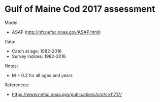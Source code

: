 # Gulf of Maine Cod 2017 assessment

Model:
* ASAP (http://nft.nefsc.noaa.gov/ASAP.html)

Data:
* Catch at age: 1982-2016
* Survey indices: 1982-2016

Notes:
* M = 0.2 for all ages and years

References:
* https://www.nefsc.noaa.gov/publications/crd/crd1717/


